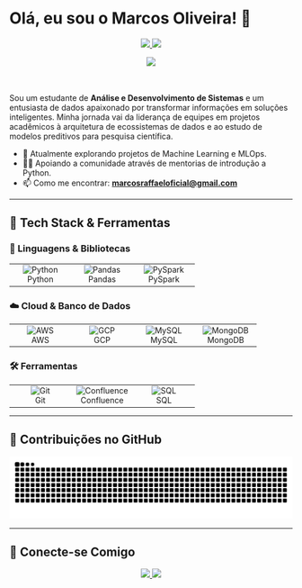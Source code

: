 # Olá, eu sou o Marcos Oliveira! 👋

<p align="center">
  <a href="https://github.com/MarcosOliveira16">
    <img height="180em" src="https://github-readme-stats.vercel.app/api?username=MarcosOliveira16&show_icons=true&theme=dracula&include_all_commits=true&count_private=true"/>
  </a>
  <a href="https://github.com/MarcosOliveira16">
    <img height="180em" src="https://github-readme-stats.vercel.app/api/top-langs/?username=MarcosOliveira16&layout=compact&hide=jupyter%2Ctex%2Chtml&langs_count=6&theme=dracula" />
  </a>
</p>
<p align="center">
  <a href="https://github.com/MarcosOliveira16">
    <img src="https://streak-stats.demolab.com/?user=MarcosOliveira16&theme=dracula" />
  </a>
</p>

<br/>

Sou um estudante de **Análise e Desenvolvimento de Sistemas** e um entusiasta de dados apaixonado por transformar informações em soluções inteligentes. Minha jornada vai da liderança de equipes em projetos acadêmicos à arquitetura de ecossistemas de dados e ao estudo de modelos preditivos para pesquisa científica.

- 🔭 Atualmente explorando projetos de Machine Learning e MLOps.
- 🧑‍🏫 Apoiando a comunidade através de mentorias de introdução a Python.
- 📫 Como me encontrar: **marcosraffaeloficial@gmail.com**

---

## 🚀 Tech Stack & Ferramentas

### 🧪 Linguagens & Bibliotecas

<table>
  <tr>
    <td align="center" width="96">
      <img src="https://cdn.jsdelivr.net/gh/devicons/devicon@latest/icons/python/python-original.svg" width="48" height="48" alt="Python" /><br>Python
    </td>
    <td align="center" width="96">
      <img src="https://cdn.jsdelivr.net/gh/devicons/devicon@latest/icons/pandas/pandas-original-wordmark.svg" width="48" height="48" alt="Pandas" /><br>Pandas
    </td>
    <td align="center" width="96">
      <img src="https://cdn.jsdelivr.net/gh/devicons/devicon@latest/icons/apachespark/apachespark-original-wordmark.svg" width="48" height="48" alt="PySpark" /><br>PySpark
    </td>
  </tr>
</table>

### ☁️ Cloud & Banco de Dados

<table>
  <tr>
    <td align="center" width="96">
      <img src="https://cdn.jsdelivr.net/gh/devicons/devicon@latest/icons/amazonwebservices/amazonwebservices-original-wordmark.svg" width="48" height="48" alt="AWS" /><br>AWS
    </td>
    <td align="center" width="96">
      <img src="https://cdn.jsdelivr.net/gh/devicons/devicon@latest/icons/googlecloud/googlecloud-original.svg" width="48" height="48" alt="GCP" /><br>GCP
    </td>
    <td align="center" width="96">
      <img src="https://cdn.jsdelivr.net/gh/devicons/devicon@latest/icons/mysql/mysql-original-wordmark.svg" width="48" height="48" alt="MySQL" /><br>MySQL
    </td>
    <td align="center" width="96">
      <img src="https://cdn.jsdelivr.net/gh/devicons/devicon@latest/icons/mongodb/mongodb-original-wordmark.svg" width="48" height="48" alt="MongoDB" /><br>MongoDB
    </td>
  </tr>
</table>

### 🛠️ Ferramentas

<table>
  <tr>
    <td align="center" width="96">
      <img src="https://cdn.jsdelivr.net/gh/devicons/devicon@latest/icons/git/git-original.svg" width="48" height="48" alt="Git" /><br>Git
    </td>
    <td align="center" width="96">
      <img src="https://cdn.jsdelivr.net/gh/devicons/devicon@latest/icons/confluence/confluence-original.svg" width="48" height="48" alt="Confluence" /><br>Confluence
    </td>
    <td align="center" width="96">
      <img src="https://cdn.jsdelivr.net/gh/devicons/devicon@latest/icons/azuresqldatabase/azuresqldatabase-original.svg" width="48" height="48" alt="SQL" /><br>SQL
    </td>
  </tr>
</table>

---

## 🐍 Contribuições no GitHub

![Snake animation](https://github.com/MarcosOliveira16/MarcosOliveira16/blob/output/github-contribution-grid-snake.svg?palette=github-dark)

---

## 🔗 Conecte-se Comigo

<p align="center">
  <a href="mailto:marcosraffaeloficial@gmail.com" target="_blank">
    <img src="https://img.shields.io/badge/Gmail-D14836?style=for-the-badge&logo=gmail&logoColor=white" />
  </a>
  <a href="https://www.linkedin.com/in/marcos-oliveira-77410424a" target="_blank">
    <img src="https://img.shields.io/badge/-LinkedIn-%230077B5?style=for-the-badge&logo=linkedin&logoColor=white" />
  </a>
</p>
